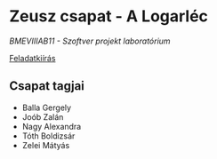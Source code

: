 # Zeusz csapat - A Logarléc
*BMEVIIIAB11 - Szoftver projekt laboratórium*

[Feladatkiírás](docs/task.md)

## Csapat tagjai
- Balla Gergely
- Joób Zalán
- Nagy Alexandra
- Tóth Boldizsár
- Zelei Mátyás